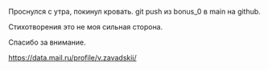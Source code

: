 Проснулся с утра, покинул кровать.
git push из bonus_0 в main на github.

Стихотворения это не моя сильная сторона.

Спасибо за внимание.



https://data.mail.ru/profile/v.zavadskii/
